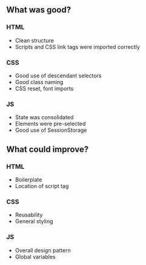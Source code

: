 ## What was good?

### HTML

- Clean structure
- Scripts and CSS link tags were imported correctly

### CSS

- Good use of descendant selectors
- Good class naming
- CSS reset, font imports

### JS

- State was consolidated
- Elements were pre-selected
- Good use of SessionStorage

## What could improve?

### HTML

- Boilerplate
- Location of script tag

### CSS

- Reusability
- General styling

### JS

- Overall design pattern
- Global variables
